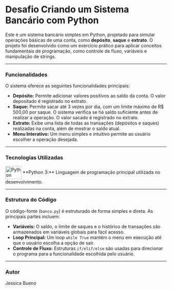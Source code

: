 ﻿# Desafio Criando um Sistema Bancário com Python

Este é um sistema bancário simples em Python, projetado para simular operações básicas de uma conta, como **depósito**, **saque** e **extrato**. 
O projeto foi desenvolvido como um exercício prático para aplicar conceitos fundamentais de programação, como controle de fluxo, variáveis e manipulação de strings.

---

### Funcionalidades

O sistema oferece as seguintes funcionalidades principais:

- **Depósito:** Permite adicionar valores positivos ao saldo da conta. O valor depositado é registrado no extrato.
- **Saque:** Permite sacar até 3 vezes por dia, com um limite máximo de R$ 500,00 por saque. O sistema verifica se há saldo suficiente antes de realizar a operação. O valor sacado é registrado no extrato.
- **Extrato:** Exibe uma lista de todas as transações (depósitos e saques) realizadas na conta, além de mostrar o saldo atual.
- **Menu Interativo:** Um menu simples e intuitivo permite ao usuário escolher a operação desejada.

---

### Tecnologias Utilizadas

<p>  <img align="center" alt="Python" height="40" width="50" src="https://img.icons8.com/?size=100&id=uLDrtp8o8zTG&format=png&color=000000"   /> **Python 3:** Linguagem de programação principal utilizada no desenvolvimento.   </p>

---

### Estrutura do Código

O código-fonte (`banco.py`) é estruturado de forma simples e direta. As principais partes incluem:

-   **Variáveis:** O saldo, o limite de saques e o histórico de transações são armazenados em variáveis globais para fácil acesso.
-   **Loop Principal:** Um loop `while True` mantém o menu em execução até que o usuário escolha a opção de sair.
-   **Controle de Fluxo:** Estruturas `if/elif/else` são usadas para direcionar o programa para a funcionalidade escolhida pelo usuário.

---

### Autor
Jessica Bueno
